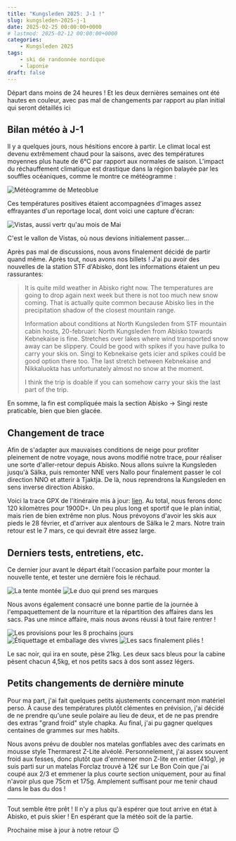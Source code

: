 ```yaml
---
title: "Kungsleden 2025: J-1 !"
slug: kungsleden-2025-j-1
date: 2025-02-25 00:00:00+0000
# lastmod: 2025-02-12 00:00:00+0000
categories:
    - Kungsleden 2025
tags:
    - ski de randonnée nordique
    - laponie
draft: false
---
```


Départ dans moins de 24 heures ! Et les deux dernières semaines ont été hautes en couleur, avec pas mal de changements par rapport au plan initial qui seront détaillés ici

## Bilan météo à J-1

Il y a quelques jours, nous hésitions encore à partir. Le climat local est devenu extrêmement chaud pour la saisons, avec des températures moyennes plus haute de 6°C par rapport aux normales de saison. L'impact du réchauffement climatique est drastique dans la région balayée par les souffles océaniques, comme le montre ce météogramme :

![Météogramme de Meteoblue](meteogram_seasonal.png)

Ces températures positives étaient accompagnées d'images assez effrayantes d'un reportage local, dont voici une capture d'écran:

![Vistas, aussi vertr qu'au mois de Mai](vistas.jpeg)

C'est le vallon de Vistas, où nous devions initialement passer...

Après pas mal de discussions, nous avons finalement décidé de partir quand même. Après tout, nous avons nos billets ! J'ai pu avoir des nouvelles de la station STF d'Abisko, dont les informations étaient un peu rassurantes:

> It is quite mild weather in Abisko right now.
> The temperatures are going to drop again next week but there is not too much new snow coming.
> That is actually quite common because Abisko lies in the precipitation shadow of the closest mountain range.
> 
>Information about conditions at North Kungsleden from STF mountain cabin hosts, 20-februari:
>North Kungsleden from Abisko towards Kebnekaise is fine. Stretches over lakes where wind transported snow away can be slippery. Could be good with spikes if you have pulka to carry your skis on.
>Singi to Kebnekaise gets icier and spikes could be good option there too.
>The last stretch between Kebnekaise and Nikkaluokta has unfortunately almost no snow at the moment.
>
>I think the trip is doable if you can somehow carry your skis the last part of the trip.

En somme, la fin est compliquée mais la section Abisko -> Singi reste praticable, bien que bien glacée.

## Changement de trace

Afin de s'adapter aux mauvaises conditions de neige pour profiter pleinement de notre voyage, nous avons modifié notre trace, pour réaliser une sorte d'aller-retour depuis Abisko. Nous allons suivre la Kungsleden jusqu'à Sälka, puis remonter NNE vers Nallo pour finalement passer le col direction NNO et atterir à Tjaktja. De là, nous reprendrons la Kungsleden en sens inverse direction Abisko.

Voici la trace GPX de l'itinéraire mis à jour: [lien](https://f000.backblazeb2.com/file/carnets-de-montagne-assets/gpx/laponie/abisko-abisko.gpx). Au total, nous ferons donc 120 kilomètres pour 1900D+. Un peu plus long et sportif que le plan initial, mais rien de bien extrême non plus. Nous prévoyons d'avoir les skis aux pieds le 28 février, et d'arriver aux alentours de Sälka le 2 mars. Notre train retour est le 7 mars, ce qui devrait être assez large.

## Derniers tests, entretiens, etc.

Ce dernier jour avant le départ était l'occasion parfaite pour monter la nouvelle tente, et tester une dernière fois le réchaud.

![La tente montée](tente.JPG) ![Le duo qui prend ses marques](duo.JPG)

Nous avons également consacré une bonne partie de la journée à l'empaquettement de la nourriture et la répartition des affaires dans les sacs. Pas une mince affaire, mais nous avons réussi à tout faire rentrer !

![Les provisions pour les 8 prochains jours](bouffe.JPG) ![Étiquettage et emballage des vivres](packing.JPG) ![Les sacs finalement pliés !](sacs.JPG)

Le sac noir, qui ira en soute, pèse 21kg. Les deux sacs bleus pour la cabine pèsent chacun 4,5kg, et nos petits sacs à dos sont assez légers.

## Petits changements de dernière minute

Pour ma part, j'ai fait quelques petits ajustements concernant mon matériel perso. À cause des températures plutôt clémentes en prévision, j'ai décidé de ne prendre qu'une seule polaire au lieu de deux, et de ne pas prendre des extras "grand froid" style chapka. Au final, j'ai pu gagner quelques centaines de grammes sur mes habits.

Nous avons prévu de doubler nos matelas gonflables avec des carimats en mousse style Thermarest Z-Lite alvéolé. Personnelement, j'ai assex souvent froid aux fesses, donc plutôt que d'emmener mon Z-lite en entier (410g), je suis parti sur un matelas Forclaz trouvé à 12€ sur Le Bon Coin que j'ai coupé aux 2/3 et emmener la plus courte section uniquement, pour au final n'avoir plus que 75cm et 175g. Amplement suffisant pour me tenir chaud dans le bas du dos !

---

Tout semble être prêt ! Il n'y a plus qu'à espérer que tout arrive en état à Abisko, et puis skier ! En espérant que la météo soit de la partie.

Prochaine mise à jour à notre retour 😉